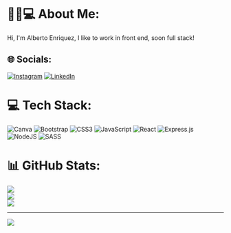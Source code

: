 # 👦🏻💻 About Me:
Hi, I'm Alberto Enriquez, I like to work in front end, soon full stack!


## 🌐 Socials:
[![Instagram](https://img.shields.io/badge/Instagram-%23E4405F.svg?logo=Instagram&logoColor=white)](https://instagram.com/betooenriquez) [![LinkedIn](https://img.shields.io/badge/LinkedIn-%230077B5.svg?logo=linkedin&logoColor=white)](https://linkedin.com/in/alberto-enriquez1) 

# 💻 Tech Stack:
![Canva](https://img.shields.io/badge/Canva-%2300C4CC.svg?style=for-the-badge&logo=Canva&logoColor=white) ![Bootstrap](https://img.shields.io/badge/bootstrap-%23563D7C.svg?style=for-the-badge&logo=bootstrap&logoColor=white) ![CSS3](https://img.shields.io/badge/css3-%231572B6.svg?style=for-the-badge&logo=css3&logoColor=white) ![JavaScript](https://img.shields.io/badge/javascript-%23323330.svg?style=for-the-badge&logo=javascript&logoColor=%23F7DF1E) ![React](https://img.shields.io/badge/react-%2320232a.svg?style=for-the-badge&logo=react&logoColor=%2361DAFB) ![Express.js](https://img.shields.io/badge/express.js-%23404d59.svg?style=for-the-badge&logo=express&logoColor=%2361DAFB) ![NodeJS](https://img.shields.io/badge/node.js-6DA55F?style=for-the-badge&logo=node.js&logoColor=white) ![SASS](https://img.shields.io/badge/SASS-hotpink.svg?style=for-the-badge&logo=SASS&logoColor=white)
# 📊 GitHub Stats:
![](https://github-readme-stats-sigma-five.vercel.app/api?username=enriquezalberto&theme=dark&hide_border=false&include_all_commits=false&count_private=false)<br/>
![](https://github-readme-streak-stats.herokuapp.com/?user=enriquezalberto&theme=dark&hide_border=false)<br/>
![](https://github-readme-stats-sigma-five.vercel.app/api/top-langs/?username=enriquezalberto&theme=dark&hide_border=false&include_all_commits=false&count_private=false&layout=compact)

---
[![](https://visitcount.itsvg.in/api?id=enriquezalberto&icon=6&color=0)](https://visitcount.itsvg.in)

<!-- Proudly created with GPRM ( https://gprm.itsvg.in ) -->
